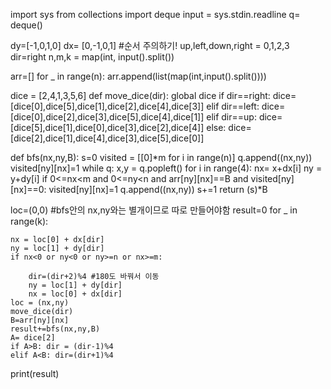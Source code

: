 
import sys
from collections import deque
input = sys.stdin.readline
q= deque()

dy=[-1,0,1,0]
dx= [0,-1,0,1]
#순서 주의하기!
up,left,down,right = 0,1,2,3
dir=right
n,m,k = map(int, input().split())


arr=[]
for _ in range(n):
    arr.append(list(map(int,input().split())))

dice = [2,4,1,3,5,6]
def move_dice(dir):
    global dice
    if dir==right:
        dice= [dice[0],dice[5],dice[1],dice[2],dice[4],dice[3]]
    elif dir==left:
        dice= [dice[0],dice[2],dice[3],dice[5],dice[4],dice[1]]
    elif dir==up:
        dice= [dice[5],dice[1],dice[0],dice[3],dice[2],dice[4]]
    else:
        dice= [dice[2],dice[1],dice[4],dice[3],dice[5],dice[0]]

def bfs(nx,ny,B):
    s=0
    visited  = [[0]*m for i in range(n)]
    q.append((nx,ny))
    visited[ny][nx]=1
    while q:
        x,y = q.popleft()
        for i in range(4):
            nx= x+dx[i]
            ny = y+dy[i]
            if 0<=nx<m and 0<=ny<n and arr[ny][nx]==B and visited[ny][nx]==0:
                visited[ny][nx]=1
                q.append((nx,ny))
                s+=1
    return (s)*B
    
loc=(0,0) #bfs안의 nx,ny와는 별개이므로  따로 만들어야함
result=0
for _ in range(k):
    
    nx = loc[0] + dx[dir]
    ny = loc[1] + dy[dir]
    if nx<0 or ny<0 or ny>=n or nx>=m:
        
        dir=(dir+2)%4 #180도 바꿔서 이동
        ny = loc[1] + dy[dir]
        nx = loc[0] + dx[dir]
    loc = (nx,ny)
    move_dice(dir)
    B=arr[ny][nx]
    result+=bfs(nx,ny,B)
    A= dice[2]
    if A>B: dir = (dir-1)%4
    elif A<B: dir=(dir+1)%4

print(result)
